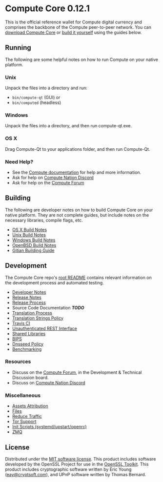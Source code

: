 Compute Core 0.12.1
=====================

This is the official reference wallet for Compute digital currency and comprises the backbone of the Compute peer-to-peer network. You can [download Compute Core](https://www.computecoin.ca/downloads/) or [build it yourself](#building) using the guides below.

Running
---------------------
The following are some helpful notes on how to run Compute on your native platform.

### Unix

Unpack the files into a directory and run:

- `bin/compute-qt` (GUI) or
- `bin/computed` (headless)

### Windows

Unpack the files into a directory, and then run compute-qt.exe.

### OS X

Drag Compute-Qt to your applications folder, and then run Compute-Qt.

### Need Help?

* See the [Compute documentation](https://minblock.atlassian.net/wiki/display/DOC)
for help and more information.
* Ask for help on [Compute Nation Discord](http://computechat.org)
* Ask for help on the [Compute Forum](https://computecoin.ca/forum)

Building
---------------------
The following are developer notes on how to build Compute Core on your native platform. They are not complete guides, but include notes on the necessary libraries, compile flags, etc.

- [OS X Build Notes](build-osx.md)
- [Unix Build Notes](build-unix.md)
- [Windows Build Notes](build-windows.md)
- [OpenBSD Build Notes](build-openbsd.md)
- [Gitian Building Guide](gitian-building.md)

Development
---------------------
The Compute Core repo's [root README](/README.md) contains relevant information on the development process and automated testing.

- [Developer Notes](developer-notes.md)
- [Release Notes](release-notes.md)
- [Release Process](release-process.md)
- Source Code Documentation ***TODO***
- [Translation Process](translation_process.md)
- [Translation Strings Policy](translation_strings_policy.md)
- [Travis CI](travis-ci.md)
- [Unauthenticated REST Interface](REST-interface.md)
- [Shared Libraries](shared-libraries.md)
- [BIPS](bips.md)
- [Dnsseed Policy](dnsseed-policy.md)
- [Benchmarking](benchmarking.md)

### Resources
* Discuss on the [Compute Forum](https://computecoin.ca/forum), in the Development & Technical Discussion board.
* Discuss on [Compute Nation Discord](http://computechat.org)

### Miscellaneous
- [Assets Attribution](assets-attribution.md)
- [Files](files.md)
- [Reduce Traffic](reduce-traffic.md)
- [Tor Support](tor.md)
- [Init Scripts (systemd/upstart/openrc)](init.md)
- [ZMQ](zmq.md)

License
---------------------
Distributed under the [MIT software license](/COPYING).
This product includes software developed by the OpenSSL Project for use in the [OpenSSL Toolkit](https://www.openssl.org/). This product includes
cryptographic software written by Eric Young ([eay@cryptsoft.com](mailto:eay@cryptsoft.com)), and UPnP software written by Thomas Bernard.
